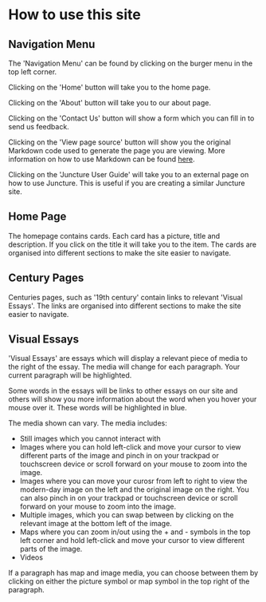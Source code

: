 <param ve-config 
       title="Kent Maps Project: How to"
       layout="index">

# How to use this site

## Navigation Menu

The 'Navigation Menu' can be found by clicking on the burger menu in the top left corner.

Clicking on the 'Home' button will take you to the home page.

Clicking on the 'About' button will take you to our about page.

Clicking on the 'Contact Us' button will show a form which you can fill in to send us feedback.

Clicking on the 'View page source' button will show you the original Markdown code used to generate the page you are viewing. More information on how to use Markdown can be found <a href = "https://www.markdownguide.org/getting-started/">here</a>.

Clicking on the 'Juncture User Guide' will take you to an external page on how to use Juncture. This is useful if you are creating a similar Juncture site.

## Home Page

The homepage contains cards. Each card has a picture, title and description. If you click on the title it will take you to the item. The cards are organised into different sections to make the site easier to navigate.

## Century Pages

Centuries pages, such as '19th century' contain links to relevant 'Visual Essays'. The links are organised into different sections to make the site easier to navigate.

## Visual Essays

'Visual Essays' are essays which will display a relevant piece of media to the right of the essay. The media will change for each paragraph. Your current paragraph will be highlighted.

Some words in the essays will be links to other essays on our site and others will show you more information about the word when you hover your mouse over it. These words will be highlighted in blue.

The media shown can vary. The media includes: 

- Still images which you cannot interact with
- Images where you can hold left-click and move your cursor to view different parts of the image and pinch in on your trackpad or touchscreen device or scroll forward on your mouse to zoom into the image.
- Images where you can move your curosr from left to right to view the modern-day image on the left and the original image on the right. You can also pinch in on your trackpad or touchscreen device or scroll forward on your mouse to zoom into the image.
- Multiple images, which you can swap between by clicking on the relevant image at the bottom left of the image.
- Maps where you can zoom in/out using the + and - symbols in the top left corner and hold left-click and move your cursor to view different parts of the image.
- Videos

If a paragraph has map and image media, you can choose between them by clicking on either the picture symbol or map symbol in the top right of the paragraph.
